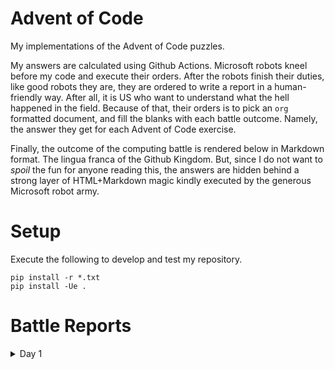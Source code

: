 

# Advent of Code

My implementations of the Advent of Code puzzles.

My answers are calculated using Github Actions. Microsoft robots kneel before my
code and execute their orders. After the robots finish their duties, like good
robots they are, they are ordered to write a report in a human-friendly way.
After all, it is US who want to understand what the hell happened in the field.
Because of that, their orders is to pick an `org` formatted document, and fill
the blanks with each battle outcome. Namely, the answer they get for each Advent
of Code exercise.

Finally, the outcome of the computing battle is rendered below in Markdown
format. The lingua franca of the Github Kingdom. But, since I do not want to
*spoil* the fun for anyone reading this, the answers are hidden behind a strong
layer of HTML+Markdown magic kindly executed by the generous Microsoft robot
army.


# Setup

Execute the following to develop and test my repository.

    pip install -r *.txt
    pip install -Ue .


# Battle Reports

<details>
<summary>Day 1</summary>
<code>

    python3 aoc/day_01.py

    Executing for sample=['0', '3', '2']
    Depth increments: 1

</code>

<code>

    0

</code>

</details>

